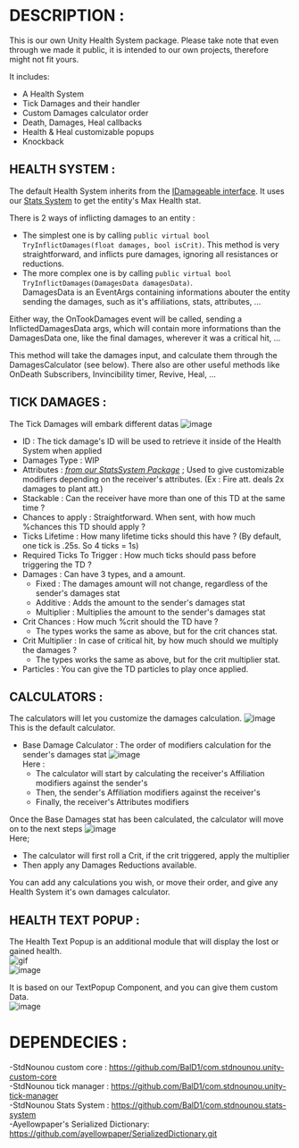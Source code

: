 # __DESCRIPTION__ :

This is our own Unity Health System package. Please take note that even through we made it public, it is intended to our own projects, therefore might not fit yours.

It includes: 

- A Health System
- Tick Damages and their handler
- Custom Damages calculator order
- Death, Damages, Heal callbacks
- Health & Heal customizable popups
- Knockback

## __HEALTH SYSTEM__ :
The default Health System inherits from the [IDamageable interface](https://github.com/BalD1/com.stdnounou.health-system/blob/main/Runtime/Core/IDamageable.cs). It uses our [Stats System](https://github.com/BalD1/com.stdnounou.stats-system) to get the entity's Max Health stat.

There is 2 ways of inflicting damages to an entity :
- The simplest one is by calling ```public virtual bool TryInflictDamages(float damages, bool isCrit)```. This method is very straightforward, and inflicts pure damages, ignoring all resistances or reductions.
- The more complex one is by calling ```public virtual bool TryInflictDamages(DamagesData damagesData)```.    
DamagesData is an EventArgs containing informations abouter the entity sending the damages, such as it's affiliations, stats, attributes, ...

Either way, the OnTookDamages event will be called, sending a InflictedDamagesData args, which will contain more informations than the DamagesData one, like the final damages, wherever it was a critical hit, ...

This method will take the damages input, and calculate them through the DamagesCalculator (see below).
There also are other useful methods like OnDeath Subscribers, Invincibility timer, Revive, Heal, ...

## __TICK DAMAGES__ :
The Tick Damages will embark different datas
![image](https://github.com/BalD1/com.stdnounou.health-system/assets/24933826/cc70dda9-4780-4fa2-82ee-cf823137f2e2)

- ID : The tick damage's ID will be used to retrieve it inside of the Health System when applied
- Damages Type : WIP
- Attributes : [*from our StatsSystem Package*](https://github.com/BalD1/com.stdnounou.stats-system) ; Used to give customizable modifiers depending on the receiver's attributes. (Ex : Fire att. deals 2x damages to plant att.)
- Stackable : Can the receiver have more than one of this TD at the same time ?
- Chances to apply : Straightforward. When sent, with how much %chances this TD should apply ?
- Ticks Lifetime : How many lifetime ticks should this have ? (By default, one tick is .25s. So 4 ticks = 1s)
- Required Ticks To Trigger : How much ticks should pass before triggering the TD ?
- Damages : Can have 3 types, and a amount.
  - Fixed : The damages amount will not change, regardless of the sender's damages stat
  - Additive : Adds the amount to the sender's damages stat
  - Multiplier : Multiplies the amount to the sender's damages stat
- Crit Chances : How much %crit should the TD have ?
  - The types works the same as above, but for the crit chances stat.
- Crit Multiplier : In case of critical hit, by how much should we multiply the damages ?
  - The types works the same as above, but for the crit multiplier stat.
- Particles : You can give the TD particles to play once applied.

## __CALCULATORS__ :
The calculators will let you customize the damages calculation.
![image](https://github.com/BalD1/com.stdnounou.health-system/assets/24933826/e90e2b20-ed86-4146-8c4a-7e07ccaee6d5)    
This is the default calculator.

- Base Damage Calculator : The order of modifiers calculation for the sender's damages stat
![image](https://github.com/BalD1/com.stdnounou.health-system/assets/24933826/6f68601d-f48b-4118-8d4a-549b010c424b)    
Here :
  - The calculator will start by calculating the receiver's Affiliation modifiers against the sender's
  - Then, the sender's Affiliation modifiers against the receiver's
  - Finally, the receiver's Attributes modifiers

Once the Base Damages stat has been calculated, the calculator will move on to the next steps
![image](https://github.com/BalD1/com.stdnounou.health-system/assets/24933826/c4ade563-dda5-4925-88d2-cbaeb4cf819d)    
Here; 
- The calculator will first roll a Crit, if the crit triggered, apply the multiplier
- Then apply any Damages Reductions available.

You can add any calculations you wish, or move their order, and give any Health System it's own damages calculator.

## __HEALTH TEXT POPUP__ :
The Health Text Popup is an additional module that will display the lost or gained health.    
![gif](https://github.com/BalD1/com.stdnounou.health-system/assets/24933826/3bba4baf-afc5-4a25-837f-5c359b3e22cf)    
![image](https://github.com/BalD1/com.stdnounou.health-system/assets/24933826/389c96ff-c694-4f33-bc73-a75012d1ef58)    

It is based on our TextPopup Component, and you can give them custom Data.    
![image](https://github.com/BalD1/com.stdnounou.health-system/assets/24933826/7a149517-8694-4870-b1f7-ebf8cdc1f71a)    


# __DEPENDECIES__ :

-StdNounou custom core : https://github.com/BalD1/com.stdnounou.unity-custom-core    
-StdNounou tick manager : https://github.com/BalD1/com.stdnounou.unity-tick-manager    
-StdNounou Stats System : https://github.com/BalD1/com.stdnounou.stats-system    
-Ayellowpaper's Serialized Dictionary: https://github.com/ayellowpaper/SerializedDictionary.git    
